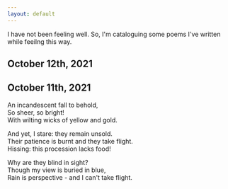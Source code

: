 ```yaml
---
layout: default
---
```


I have not been feeling well. So, I'm cataloguing some poems I've written while feeilng this way.

## October 12th, 2021



## October 11th, 2021
An incandescent fall to behold,  
So sheer, so bright!  
With wilting wicks of yellow and gold.

And yet, I stare: they remain unsold.  
Their patience is burnt and they take flight.  
Hissing: this procession lacks food!

Why are they blind in sight?  
Though my view is buried in blue,  
Rain is perspective - and I can't take flight.